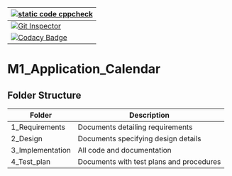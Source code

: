  | [![static code cppcheck](https://github.com/jayaaprasanth/M1_Application_Calendar/actions/workflows/c-cpp.yml/badge.svg)](https://github.com/jayaaprasanth/M1_Application_Calendar/actions/workflows/c-cpp.yml) |
| ------------------------------------------------------------------------------------ |
| [![Git Inspector](https://github.com/jayaaprasanth/M1_Application_Calendar/actions/workflows/Git_Inspector.yml/badge.svg)](https://github.com/jayaaprasanth/M1_Application_Calendar/actions/workflows/Git_Inspector.yml) |
| [![Codacy Badge](https://app.codacy.com/project/badge/Grade/fc29dd0eb33944faad709993571fe1bb)](https://www.codacy.com/gh/jayaaprasanth/M1_Application_Calendar/dashboard?utm_source=github.com&amp;utm_medium=referral&amp;utm_content=jayaaprasanth/M1_Application_Calendar&amp;utm_campaign=Badge_Grade) |

# M1_Application_Calendar
## Folder Structure
| Folder | Description |
| ------ | ----------- |
| 1_Requirements |	Documents detailing requirements |
| 2_Design | 	Documents specifying design details |
| 3_Implementation | 	All code and documentation |
| 4_Test_plan | 	Documents with test plans and procedures |
